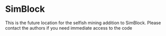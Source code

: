 # SimBlock
This is the future location for the selfish mining addition to SimBlock. Please contact the authors if you need immediate access to the code
